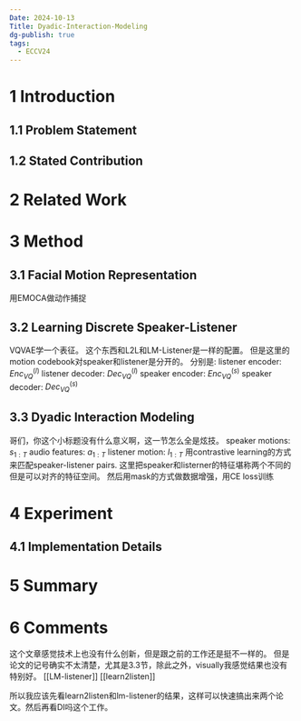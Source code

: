 ```yaml
---
Date: 2024-10-13
Title: Dyadic-Interaction-Modeling
dg-publish: true
tags:
  - ECCV24
---
```

# 1 Introduction

## 1.1 Problem Statement


## 1.2 Stated Contribution



# 2 Related Work

# 3 Method

## 3.1 Facial Motion Representation
用EMOCA做动作捕捉
## 3.2 Learning Discrete Speaker-Listener  
VQVAE学一个表征。 这个东西和L2L和LM-Listener是一样的配置。 但是这里的motion codebook对speaker和listener是分开的。 分别是:
listener encoder: $Enc^{(l)}_{VQ}$
listener decoder: $Dec^{(l)}_{VQ}$
speaker encoder: $Enc^{(s)}_{VQ}$
speaker decoder: $Dec^{(s)}_{VQ}$

## 3.3 Dyadic Interaction Modeling
哥们，你这个小标题没有什么意义啊，这一节怎么全是炫技。 
speaker motions: $s_{1:T}$
audio features: $a_{1:T}$
listener motion: $l_{1:T}$
用contrastive learning的方式来匹配speaker-listener pairs. 这里把speaker和listerner的特征堪称两个不同的但是可以对齐的特征空间。 然后用mask的方式做数据增强，用CE loss训练



# 4 Experiment
## 4.1 Implementation Details  

# 5 Summary

# 6 Comments
这个文章感觉技术上也没有什么创新，但是跟之前的工作还是挺不一样的。 但是论文的记号确实不太清楚，尤其是3.3节，除此之外，visually我感觉结果也没有特别好。 
[[LM-listener]]
[[learn2listen]]

所以我应该先看learn2listen和lm-listener的结果，这样可以快速搞出来两个论文。然后再看DI吗这个工作。 
